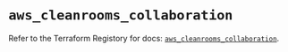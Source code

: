 # `aws_cleanrooms_collaboration`

Refer to the Terraform Registory for docs: [`aws_cleanrooms_collaboration`](https://registry.terraform.io/providers/hashicorp/aws/5.27.0/docs/resources/cleanrooms_collaboration).
